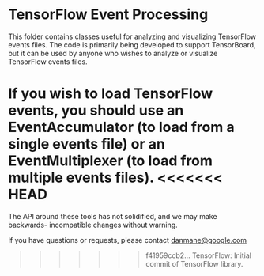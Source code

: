 # TensorFlow Event Processing

This folder contains classes useful for analyzing and visualizing TensorFlow
events files. The code is primarily being developed to support TensorBoard,
but it can be used by anyone who wishes to analyze or visualize TensorFlow
events files.

If you wish to load TensorFlow events, you should use an EventAccumulator
(to load from a single events file) or an EventMultiplexer (to load from
multiple events files).
<<<<<<< HEAD
=======

The API around these tools has not solidified, and we may make backwards-
incompatible changes without warning.

If you have questions or requests, please contact danmane@google.com
>>>>>>> f41959ccb2... TensorFlow: Initial commit of TensorFlow library.

